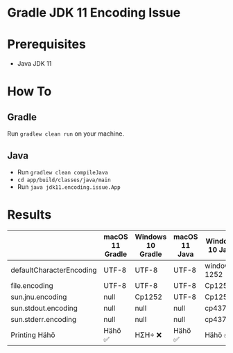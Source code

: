 # Gradle JDK 11 Encoding Issue

# Prerequisites
- Java JDK 11

# How To

## Gradle

Run `gradlew clean run` on your machine.

## Java

- Run `gradlew clean compileJava`
- `cd app/build/classes/java/main`
- Run `java jdk11.encoding.issue.App`

# Results

|  | macOS 11 Gradle | Windows 10 Gradle | macOS 11 Java | Windows 10 Java |
|---|---|---|---|---|
| defaultCharacterEncoding | UTF-8 | UTF-8  | UTF-8 | windows-1252 |
| file.encoding | UTF-8  | UTF-8 | UTF-8 | Cp1252 |
| sun.jnu.encoding | null | Cp1252 | UTF-8 | Cp1252 |
| sun.stdout.encoding | null | null  | null | cp437 |
| sun.stderr.encoding | null | null | null | cp437 |
| Printing Hähö | Hähö :white_check_mark: | HΣH÷ :x: | Hähö :white_check_mark: | Hähö :white_check_mark: |